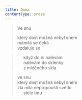 ```yaml
---
title: Doma
contentType: prose
---
```


<section>

> Ve snu

</section>

<section>

> který dost možná nebyl snem  
> mámilá se čeká  
> vzdaluje se

</section>

<section>

>      když do ní nalévám  
>      nalévám do sklenky  
>      z mléčného skla

</section>

<section>

> ve snu  
> který dost možná nebyl snem  
> zlá milá nepropouští světlo  
>      stele tmu

</section>
